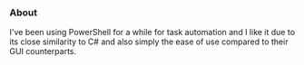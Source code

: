 ### About
I've been using PowerShell for a while for task automation and I like it due to its close similarity to C# and also simply the ease of use compared to their GUI counterparts.